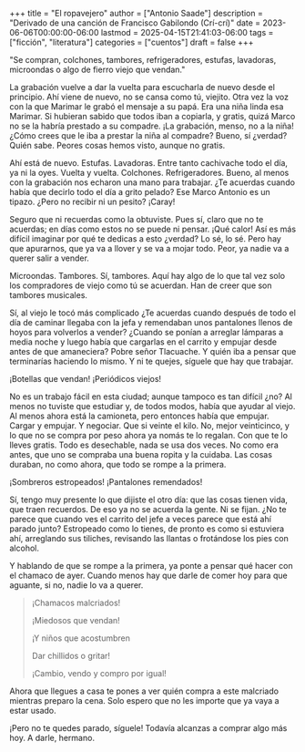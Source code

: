 +++
title = "El ropavejero"
author = ["Antonio Saade"]
description = "Derivado de una canción de Francisco Gabilondo (Crí-crí)"
date = 2023-06-06T00:00:00-06:00
lastmod = 2025-04-15T21:41:03-06:00
tags = ["ficción", "literatura"]
categories = ["cuentos"]
draft = false
+++

"Se compran, colchones, tambores, refrigeradores, estufas, lavadoras, microondas o algo de fierro viejo que vendan."

La grabación vuelve a dar la vuelta para escucharla de nuevo desde el principio. Ahí viene de nuevo, no se cansa como tú, viejito. Otra vez la voz con la que Marimar le grabó el mensaje a su papá. Era una niña linda esa Marimar. Si hubieran sabido que todos iban a copiarla, y gratis, quizá Marco no se la habría prestado a su compadre. ¡La grabación, menso, no a la niña! ¿Cómo crees que le iba a prestar la niña al compadre? Bueno, sí ¿verdad? Quién sabe. Peores cosas hemos visto, aunque no gratis.

Ahí está de nuevo. Estufas. Lavadoras. Entre tanto cachivache todo el día, ya ni la oyes. Vuelta y vuelta. Colchones. Refrigeradores. Bueno, al menos con la grabación nos echaron una mano para trabajar. ¿Te acuerdas cuando había que decirlo todo el día a grito pelado? Ese Marco Antonio es un tipazo. ¿Pero no recibir ni un pesito? ¡Caray!

Seguro que ni recuerdas como la obtuviste. Pues sí, claro que no te acuerdas; en días como estos no se puede ni pensar. ¡Qué calor! Así es más difícil imaginar por qué te dedicas a esto ¿verdad? Lo sé, lo sé. Pero hay que apurarnos, que ya va a llover y se va a mojar todo. Peor, ya nadie va a querer salir a vender.

Microondas. Tambores. Sí, tambores. Aquí hay algo de lo que tal vez solo los compradores de viejo como tú se acuerdan. Han de creer que son tambores musicales.

Sí, al viejo le tocó más complicado ¿Te acuerdas cuando después de todo el día de caminar llegaba con la jefa y remendaban unos pantalones llenos de hoyos para volverlos a vender? ¿Cuando se ponían a arreglar lámparas a media noche y luego había que cargarlas en el carrito y empujar desde antes de que amaneciera? Pobre señor Tlacuache. Y quién iba a pensar que terminarías haciendo lo mismo. Y ni te quejes, síguele que hay que trabajar.

¡Botellas que vendan! ¡Periódicos viejos!

No es un trabajo fácil en esta ciudad; aunque tampoco es tan difícil ¿no? Al menos no tuviste que estudiar y, de todos modos, había que ayudar al viejo. Al menos ahora está la camioneta, pero entonces había que empujar. Cargar y empujar. Y negociar. Que si veinte el kilo. No, mejor veinticinco, y lo que no se compra por peso ahora ya nomás te lo regalan. Con que te lo lleves gratis. Todo es desechable, nada se usa dos veces. No como era antes, que uno se compraba una buena ropita y la cuidaba. Las cosas duraban, no como ahora, que todo se rompe a la primera.

¡Sombreros estropeados! ¡Pantalones remendados!

Sí, tengo muy presente lo que dijiste el otro día: que las cosas tienen vida, que traen recuerdos. De eso ya no se acuerda la gente. Ni se fijan. ¿No te parece que cuando ves el carrito del jefe a veces parece que está ahí parado junto? Estropeado como lo tienes, de pronto es como si estuviera ahí, arreglando sus tiliches, revisando las llantas o frotándose los pies con alcohol.

Y hablando de que se rompe a la primera, ya ponte a pensar qué hacer con el chamaco de ayer. Cuando menos hay que darle de comer hoy para que aguante, si no, nadie lo va a querer.

> ¡Chamacos malcriados!
>
> ¡Miedosos que vendan!
>
> ¡Y niños que acostumbren
>
> Dar chillidos o gritar!
>
> ¡Cambio, vendo y compro por igual!

Ahora que llegues a casa te pones a ver quién compra a este malcriado mientras preparo la cena. Solo espero que no les importe que ya vaya a estar usado.

¡Pero no te quedes parado, síguele! Todavía alcanzas a comprar algo más hoy. A darle, hermano.
